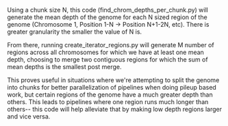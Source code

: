Using a chunk size N, this code (find_chrom_depths_per_chunk.py) will generate the mean depth of the genome for each N sized region of the genome (Chromosome 1, Position 1-N -> Position N+1-2N, etc). There is greater granularity the smaller the value of N is. 

From there, running create_iterator_regions.py will generate M number of regions across all chromosomes for which we have at least one mean depth, choosing to merge two contiguous regions for which the sum of mean depths is the smallest post merge. 

This proves useful in situations where we're attempting to split the genome into chunks for better parallelization of pipelines when doing pileup based work, but certain regions of the genome have a much greater depth than others. This leads to pipelines where one region runs much longer than others-- this code will help alleviate that by making low depth regions larger and vice versa. 
